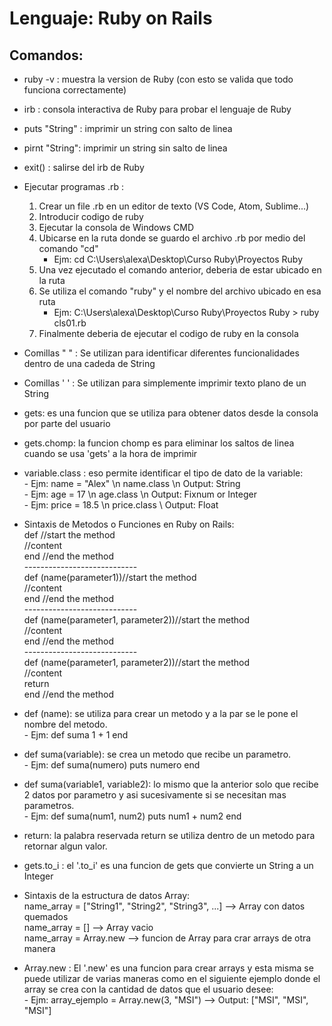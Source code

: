 # Lenguaje: Ruby on Rails

## Comandos:

 - ruby -v : muestra la version de Ruby (con esto se valida que todo funciona correctamente)
 - irb : consola interactiva de Ruby para probar el lenguaje de Ruby
 - puts "String" : imprimir un string con salto de linea
 - pirnt "String": imprimir un string sin salto de linea
 - exit() : salirse del irb de Ruby
 - Ejecutar programas .rb :
	1. Crear un file .rb en un editor de texto (VS Code, Atom, Sublime...)
	2. Introducir codigo de ruby
	3. Ejecutar la consola de Windows CMD
	4. Ubicarse en la ruta donde se guardo el archivo .rb por medio del comando "cd"
		- Ejm: cd C:\Users\alexa\Desktop\Curso Ruby\Proyectos Ruby
	5. Una vez ejecutado el comando anterior, deberia de estar ubicado en la ruta 
	6. Se utiliza el comando "ruby" y el nombre del archivo ubicado en esa ruta
		- Ejm: C:\Users\alexa\Desktop\Curso Ruby\Proyectos Ruby > ruby cls01.rb
	6. Finalmente deberia de ejecutar el codigo de ruby en la consola

  - Comillas " " : Se utilizan para identificar diferentes funcionalidades dentro de una cadeda de String
  - Comillas ' ' : Se utilizan para simplemente imprimir texto plano de un String
  - gets: es una funcion que se utiliza para obtener datos desde la consola por parte del usuario
  - gets.chomp: la funcion chomp es para eliminar los saltos de linea cuando se usa 'gets' a la hora de imprimir
  - variable.class : eso permite identificar el tipo de dato de la variable:  
        - Ejm: name = "Alex" \n name.class \n Output: String  
        - Ejm: age = 17 \n age.class \n Output: Fixnum or Integer  
        - Ejm: price = 18.5 \n price.class \ Output: Float  
  
  - Sintaxis de Metodos o Funciones en Ruby on Rails:  
            def //start the method  
            //content  
            end //end the method  
            ----------------------------  
            def (name(parameter1))//start the method   
            //content  
            end //end the method  
            ----------------------------  
            def (name(parameter1, parameter2))//start the method  
            //content  
            end //end the method  
              ----------------------------  
            def (name(parameter1, parameter2))//start the method   
            //content  
            return  
            end //end the method  

  - def (name): se utiliza para crear un metodo y a la par se le pone el nombre del metodo.  
        - Ejm: def suma  1 + 1 end
  - def suma(variable): se crea un metodo que recibe un parametro.  
        - Ejm: def suma(numero) puts numero end
  - def suma(variable1, variable2): lo mismo que la anterior solo que recibe 2 datos por parametro y asi sucesivamente si se necesitan mas parametros.  
        - Ejm: def suma(num1, num2) puts num1 + num2 end
  - return: la palabra reservada return se utiliza dentro de un metodo para retornar algun valor.
  - gets.to_i : el '.to_i' es una funcion de gets que convierte un String a un Integer
  
  - Sintaxis de la estructura de datos Array:  
            name_array = ["String1", "String2", "String3", ...] --> Array con datos quemados   
            name_array = [] --> Array vacio  
            name_array = Array.new --> funcion de Array para crar arrays de otra manera  

  - Array.new : El '.new' es una funcion para crear arrays y esta misma se puede utilizar de varias maneras como en el siguiente ejemplo donde el array se crea con la cantidad de datos que el usuario desee:  
          - Ejm: array_ejemplo = Array.new(3, "MSI") --> Output: ["MSI", "MSI", "MSI"]


